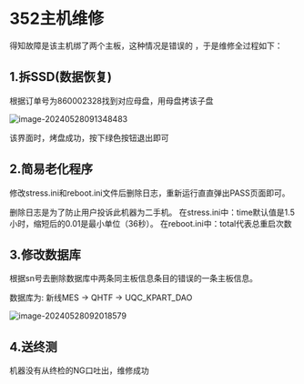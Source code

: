 # 352主机维修

得知故障是该主机绑了两个主板，这种情况是错误的 ，于是维修全过程如下：

## 1.拆SSD(数据恢复)

根据订单号为860002328找到对应母盘，用母盘拷该子盘

![image-20240528091348483](C:\Users\杨路明\AppData\Roaming\Typora\typora-user-images\image-20240528091348483.png)

该界面时，烤盘成功，按下绿色按钮退出即可

## 2.简易老化程序

修改stress.ini和reboot.ini文件后删除日志，重新运行直直弹出PASS页面即可。

删除日志是为了防止用户投诉此机器为二手机。
在stress.ini中：time默认值是1.5小时，缩短后的0.01是最小单位（36秒）。
在reboot.ini中：total代表总重启次数

## 3.修改数据库

根据sn号去删除数据库中两条同主板信息条目的错误的一条主板信息。

数据库为:   新线MES  ->   QHTF   ->  UQC_KPART_DAO

![image-20240528092018579](C:\Users\杨路明\AppData\Roaming\Typora\typora-user-images\image-20240528092018579.png)

## 4.送终测

机器没有从终检的NG口吐出，维修成功